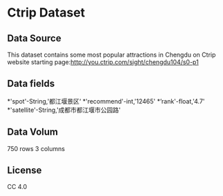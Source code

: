 # Ctrip Dataset

## Data Source

This dataset contains some most popular attractions in Chengdu on Ctrip website
starting page:http://you.ctrip.com/sight/chengdu104/s0-p1

## Data fields
*'spot'-String,'都江堰景区‘
*'recommend'-int,'12465'
*’rank'-float,'4.7'
*'satellite'-String,'成都市都江堰市公园路'

## Data Volum
750 rows 3 columns

## License
CC 4.0
